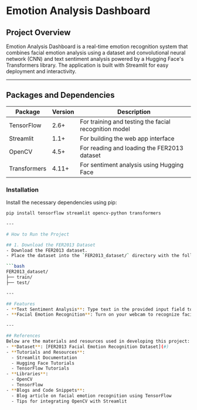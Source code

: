 # Emotion Analysis Dashboard

## Project Overview
Emotion Analysis Dashboard is a real-time emotion recognition system that combines facial emotion analysis using a dataset and convolutional neural network (CNN) and text sentiment analysis powered by a Hugging Face's Transformers library. The application is built with Streamlit for easy deployment and interactivity.

---

## Packages and Dependencies

| Package      | Version | Description                              |
|--------------|---------|------------------------------------------|
| TensorFlow   | 2.6+    | For training and testing the facial recognition model |
| Streamlit    | 1.1+    | For building the web app interface       |
| OpenCV       | 4.5+    | For reading and loading the FER2013 dataset |
| Transformers | 4.11+   | For sentiment analysis using Hugging Face |

### Installation
Install the necessary dependencies using pip:
```bash
pip install tensorflow streamlit opencv-python transformers

---

# How to Run the Project

## 1. Download the FER2013 Dataset
- Download the FER2013 dataset.
- Place the dataset into the `FER2013_dataset/` directory with the following structure:

```bash
FER2013_dataset/
├── train/
├── test/

---

## Features
- **Text Sentiment Analysis**: Type text in the provided input field to analyze the sentiment (e.g., Positive, Negative, Neutral).
- **Facial Emotion Recognition**: Turn on your webcam to recognize facial emotions in real time (e.g., Angry, Disgust, Fear, Happy, Neutral, Sad, Surprise).

---

## References
Below are the materials and resources used in developing this project:
- **Dataset**: [FER2013 Facial Emotion Recognition Dataset](#)
- **Tutorials and Resources**:
  - Streamlit Documentation
  - Hugging Face Tutorials
  - TensorFlow Tutorials
- **Libraries**:
  - OpenCV
  - TensorFlow
- **Blogs and Code Snippets**:
  - Blog article on facial emotion recognition using TensorFlow
  - Tips for integrating OpenCV with Streamlit
